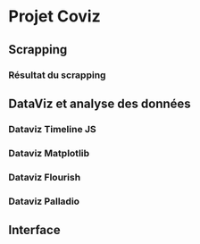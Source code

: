 # Projet Coviz

## Scrapping
### Résultat du scrapping

## DataViz et analyse des données
### Dataviz Timeline JS
### Dataviz Matplotlib
### Dataviz Flourish

### Dataviz Palladio


## Interface
